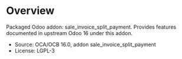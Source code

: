 # Overview

Packaged Odoo addon: sale_invoice_split_payment. Provides features documented in upstream Odoo 16 under this addon.

- Source: OCA/OCB 16.0, addon sale_invoice_split_payment
- License: LGPL-3
